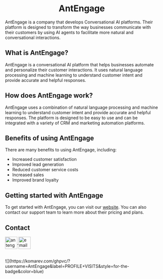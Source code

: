 <h1 align="center">AntEngage</h1>

<p align="left">AntEngage is a company that develops Conversational AI platforms. Their platform is designed to transform the way businesses communicate with their customers by using AI agents to facilitate more natural and conversational interactions.</p>

## What is AntEngage?

<p align="left">AntEngage is a conversational AI platform that helps businesses automate and personalize their customer interactions. It uses natural language processing and machine learning to understand customer intent and provide accurate and helpful responses.</p>

## How does AntEngage work?

<p align="left">AntEngage uses a combination of natural language processing and machine learning to understand customer intent and provide accurate and helpful responses. The platform is designed to be easy to use and can be integrated with a variety of CRM and marketing automation platforms.</p>

## Benefits of using AntEngage

<p align="left">There are many benefits to using AntEngage, including:</p>

- Increased customer satisfaction
- Improved lead generation
- Reduced customer service costs
- Increased sales
- Improved brand loyalty

## Getting started with AntEngage

<p align="left">To get started with AntEngage, you can visit our <a href="https://antengage.com/">website</a>. You can also contact our support team to learn more about their pricing and plans.</p>

## Contact

<p align="left">
    <a href="https://antengage.com/" target="_blank">
        <img align="center" src="https://img.icons8.com/color/48/null/internet.png" alt="antengage" height="40" width="40" />
    </a>
    <a href="mailto:support@antengage.com" target="_blank">
        <img align="center" src="https://img.icons8.com/color/48/null/email.png" alt="email" height="40" width="40" />
    </a>
</p>
<br>
![](https://komarev.com/ghpvc/?username=AntEngage&label=PROFILE+VISITS&style=for-the-badge&color=blue)

